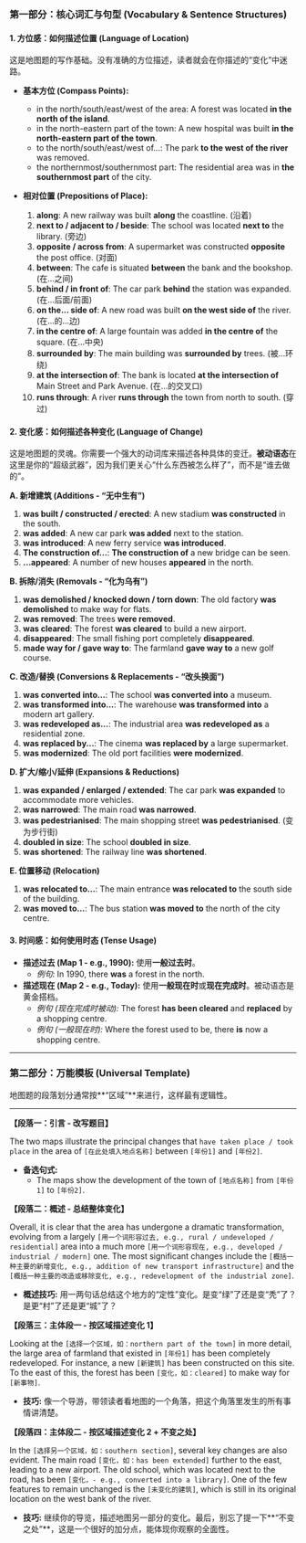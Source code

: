 ### **第一部分：核心词汇与句型 (Vocabulary & Sentence Structures)**

#### **1. 方位感：如何描述位置 (Language of Location)**

这是地图题的写作基础。没有准确的方位描述，读者就会在你描述的“变化”中迷路。

- **基本方位 (Compass Points):**

  - in the north/south/east/west of the area: A forest was located **in the north of the island**.
  - in the north-eastern part of the town: A new hospital was built **in the north-eastern part of the town**.
  - to the north/south/east/west of...: The park **to the west of the river** was removed.
  - the northernmost/southernmost part: The residential area was in **the southernmost part** of the city.

- **相对位置 (Prepositions of Place):**
  1.  **along**: A new railway was built **along** the coastline. (沿着)
  2.  **next to / adjacent to / beside**: The school was located **next to** the library. (旁边)
  3.  **opposite / across from**: A supermarket was constructed **opposite** the post office. (对面)
  4.  **between**: The cafe is situated **between** the bank and the bookshop. (在...之间)
  5.  **behind / in front of**: The car park **behind** the station was expanded. (在...后面/前面)
  6.  **on the... side of**: A new road was built **on the west side of** the river. (在...的...边)
  7.  **in the centre of**: A large fountain was added **in the centre of** the square. (在...中央)
  8.  **surrounded by**: The main building was **surrounded by** trees. (被...环绕)
  9.  **at the intersection of**: The bank is located **at the intersection of** Main Street and Park Avenue. (在...的交叉口)
  10. **runs through**: A river **runs through** the town from north to south. (穿过)

#### **2. 变化感：如何描述各种变化 (Language of Change)**

这是地图题的灵魂。你需要一个强大的动词库来描述各种具体的变迁。**被动语态**在这里是你的“超级武器”，因为我们更关心“什么东西被怎么样了”，而不是“谁去做的”。

**A. 新增建筑 (Additions - “无中生有”)**

1.  **was built / constructed / erected**: A new stadium **was constructed** in the south.
2.  **was added**: A new car park **was added** next to the station.
3.  **was introduced**: A new ferry service **was introduced**.
4.  **The construction of...**: **The construction of** a new bridge can be seen.
5.  **...appeared**: A number of new houses **appeared** in the north.

**B. 拆除/消失 (Removals - “化为乌有”)**

1.  **was demolished / knocked down / torn down**: The old factory **was demolished** to make way for flats.
2.  **was removed**: The trees **were removed**.
3.  **was cleared**: The forest **was cleared** to build a new airport.
4.  **disappeared**: The small fishing port completely **disappeared**.
5.  **made way for / gave way to**: The farmland **gave way to** a new golf course.

**C. 改造/替换 (Conversions & Replacements - “改头换面”)**

1.  **was converted into...**: The school **was converted into** a museum.
2.  **was transformed into...**: The warehouse **was transformed into** a modern art gallery.
3.  **was redeveloped as...**: The industrial area **was redeveloped as** a residential zone.
4.  **was replaced by...**: The cinema **was replaced by** a large supermarket.
5.  **was modernized**: The old port facilities **were modernized**.

**D. 扩大/缩小/延伸 (Expansions & Reductions)**

1.  **was expanded / enlarged / extended**: The car park **was expanded** to accommodate more vehicles.
2.  **was narrowed**: The main road **was narrowed**.
3.  **was pedestrianised**: The main shopping street **was pedestrianised**. (变为步行街)
4.  **doubled in size**: The school **doubled in size**.
5.  **was shortened**: The railway line **was shortened**.

**E. 位置移动 (Relocation)**

1.  **was relocated to...**: The main entrance **was relocated to** the south side of the building.
2.  **was moved to...**: The bus station **was moved to** the north of the city centre.

#### **3. 时间感：如何使用时态 (Tense Usage)**

- **描述过去 (Map 1 - e.g., 1990):** 使用**一般过去时**。
  - _例句:_ In 1990, there **was** a forest in the north.
- **描述现在 (Map 2 - e.g., Today):** 使用**一般现在时**或**现在完成时**。被动语态是黄金搭档。
  - _例句 (现在完成时被动):_ The forest **has been cleared** and **replaced** by a shopping centre.
  - _例句 (一般现在时):_ Where the forest used to be, there **is** now a shopping centre.

---

### **第二部分：万能模板 (Universal Template)**

地图题的段落划分通常按**“区域”**来进行，这样最有逻辑性。

---

**【段落一：引言 - 改写题目】**

The two maps illustrate the principal changes that `have taken place / took place` in the area of `[在此处填入地点名称]` between `[年份1]` and `[年份2]`.

- **备选句式:**
  - The maps show the development of the town of `[地点名称]` from `[年份1]` to `[年份2]`.

**【段落二：概述 - 总结整体变化】**

Overall, it is clear that the area has undergone a dramatic transformation, evolving from a largely `[用一个词形容过去, e.g., rural / undeveloped / residential]` area into a much more `[用一个词形容现在, e.g., developed / industrial / modern]` one. The most significant changes include the `[概括一种主要的新增变化, e.g., addition of new transport infrastructure]` and the `[概括一种主要的改造或移除变化, e.g., redevelopment of the industrial zone]`.

- **概述技巧:** 用一两句话总结这个地方的“定性”变化。是变“绿”了还是变“秃”了？是更“村”了还是更“城”了？

**【段落三：主体段一 - 按区域描述变化 1】**

Looking at the `[选择一个区域，如：northern part of the town]` in more detail, the large area of farmland that existed in `[年份1]` has been completely redeveloped. For instance, a new `[新建筑]` has been constructed on this site. To the east of this, the forest has been `[变化，如：cleared]` to make way for `[新事物]`.

- **技巧:** 像一个导游，带领读者看地图的一个角落，把这个角落里发生的所有事情讲清楚。

**【段落四：主体段二 - 按区域描述变化 2 + 不变之处】**

In the `[选择另一个区域，如：southern section]`, several key changes are also evident. The main road `[变化，如：has been extended]` further to the east, leading to a new airport. The old school, which was located next to the road, has been `[变化，- e.g., converted into a library]`. One of the few features to remain unchanged is the `[未变化的建筑]`, which is still in its original location on the west bank of the river.

- **技巧:** 继续你的导览，描述地图另一部分的变化。最后，别忘了提一下**“不变之处”**，这是一个很好的加分点，能体现你观察的全面性。
